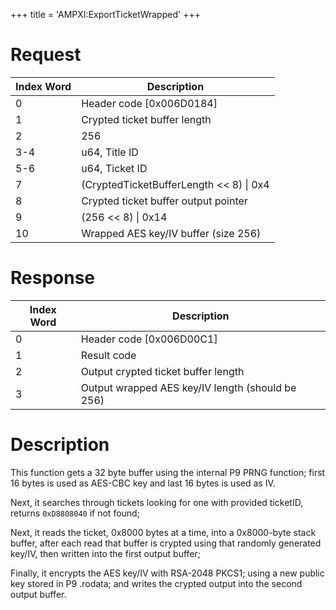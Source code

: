 +++
title = 'AMPXI:ExportTicketWrapped'
+++

# Request

| Index Word | Description                               |
|------------|-------------------------------------------|
| 0          | Header code \[0x006D0184\]                |
| 1          | Crypted ticket buffer length              |
| 2          | 256                                       |
| 3-4        | u64, Title ID                             |
| 5-6        | u64, Ticket ID                            |
| 7          | (CryptedTicketBufferLength \<\< 8) \| 0x4 |
| 8          | Crypted ticket buffer output pointer      |
| 9          | (256 \<\< 8) \| 0x14                      |
| 10         | Wrapped AES key/IV buffer (size 256)      |

# Response

| Index Word | Description                                      |
|------------|--------------------------------------------------|
| 0          | Header code \[0x006D00C1\]                       |
| 1          | Result code                                      |
| 2          | Output crypted ticket buffer length              |
| 3          | Output wrapped AES key/IV length (should be 256) |

# Description

This function gets a 32 byte buffer using the internal P9 PRNG function;
first 16 bytes is used as AES-CBC key and last 16 bytes is used as IV.

Next, it searches through tickets looking for one with provided
ticketID, returns `0xD8808040` if not found;

Next, it reads the ticket, 0x8000 bytes at a time, into a 0x8000-byte
stack buffer, after each read that buffer is crypted using that randomly
generated key/IV, then written into the first output buffer;

Finally, it encrypts the AES key/IV with RSA-2048 PKCS1; using a new
public key stored in P9 .rodata; and writes the crypted output into the
second output buffer.
